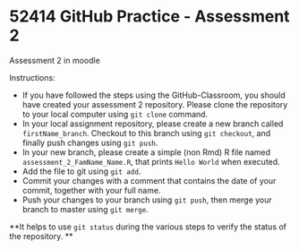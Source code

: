 
# 52414 GitHub Practice - Assessment 2  

Assessment 2 in moodle  

Instructions:  

* If you have followed the steps using the GitHub-Classroom, you should have created your assessment 2 repository. Please clone the repository to your local computer using `git clone` command.   
* In your local assignment repository, please create a new branch called `firstName_branch`. Checkout to this branch using `git checkout`, and finally push changes using `git push`.    
* In your new branch, please create a simple (non Rmd) R file named `assessment_2_FamName_Name.R`, that prints `Hello World` when executed. 
* Add the file to git using `git add`.  
* Commit your changes with a comment that contains the date of your commit, together with your full name.   
* Push your changes to your branch using `git push`, then merge your branch to master using `git merge`.   
    
**It helps to use `git status` during the various steps to verify the status of the repository. **
